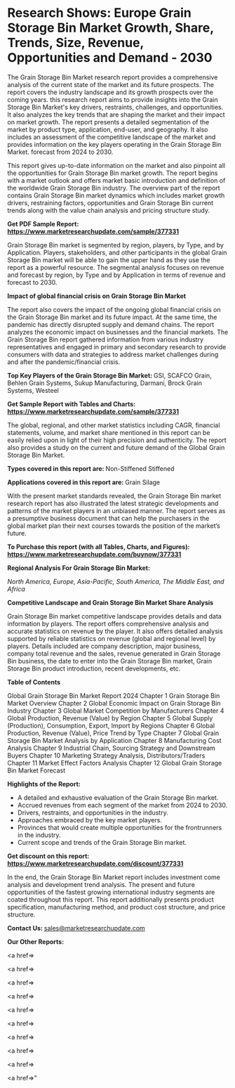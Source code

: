 # Research Shows: Europe Grain Storage Bin Market Growth, Share, Trends, Size, Revenue, Opportunities and Demand - 2030

The Grain Storage Bin Market research report provides a comprehensive analysis of the current state of the market and its future prospects. The report covers the industry landscape and its growth prospects over the coming years. this research report aims to provide insights into the Grain Storage Bin Market's key drivers, restraints, challenges, and opportunities. It also analyzes the key trends that are shaping the market and their impact on market growth. The report presents a detailed segmentation of the market by product type, application, end-user, and geography. It also includes an assessment of the competitive landscape of the market and provides information on the key players operating in the Grain Storage Bin Market. forecast from 2024 to 2030.

This report gives up-to-date information on the market and also pinpoint all the opportunities for Grain Storage Bin market growth. The report begins with a market outlook and offers market basic introduction and definition of the worldwide Grain Storage Bin industry. The overview part of the report contains Grain Storage Bin market dynamics which includes market growth drivers, restraining factors, opportunities and Grain Storage Bin current trends along with the value chain analysis and pricing structure study.

<strong><b>Get PDF Sample Report: <a href=https://www.marketresearchupdate.com/sample/377331>https://www.marketresearchupdate.com/sample/377331</a></b></strong>

Grain Storage Bin market is segmented by region, players, by Type, and by Application. Players, stakeholders, and other participants in the global Grain Storage Bin market will be able to gain the upper hand as they use the report as a powerful resource. The segmental analysis focuses on revenue and forecast by region, by Type and by Application in terms of revenue and forecast to 2030.

<strong><b>Impact of global financial crisis on Grain Storage Bin Market</b></strong>

The report also covers the impact of the ongoing global financial crisis on the Grain Storage Bin market and its future impact. At the same time, the pandemic has directly disrupted supply and demand chains. The report analyzes the economic impact on businesses and the financial markets. The Grain Storage Bin report gathered information from various industry representatives and engaged in primary and secondary research to provide consumers with data and strategies to address market challenges during and after the pandemic/financial crisis.

<strong><b>Top Key Players of the Grain Storage Bin Market:
</b></strong>GSI, SCAFCO Grain, Behlen Grain Systems, Sukup Manufacturing, Darmani, Brock Grain Systems, Westeel<strong><b>
</b></strong>

<strong><b>Get Sample Report with Tables and Charts: <a href=https://www.marketresearchupdate.com/sample/377331>https://www.marketresearchupdate.com/sample/377331</a></b></strong>

The global, regional, and other market statistics including CAGR, financial statements, volume, and market share mentioned in this report can be easily relied upon in light of their high precision and authenticity. The report also provides a study on the current and future demand of the Global Grain Storage Bin Market.

<strong><b>Types covered in this report are:
</b></strong>Non-Stiffened
Stiffened<strong><b>
</b></strong>

<strong><b>Applications covered in this report are:
</b></strong>Grain
Silage<strong><b>
</b></strong>

With the present market standards revealed, the Grain Storage Bin market research report has also illustrated the latest strategic developments and patterns of the market players in an unbiased manner. The report serves as a presumptive business document that can help the purchasers in the global market plan their next courses towards the position of the market’s future.

<strong><b>To Purchase this report (with all Tables, Charts, and Figures): <a href=https://www.marketresearchupdate.com/buynow/377331>https://www.marketresearchupdate.com/buynow/377331</a></b></strong>

<strong><b>Regional Analysis For Grain Storage Bin Market:</b></strong>

<em><i>North America, Europe, Asia-Pacific, South America, The Middle East, and Africa</i></em>

<strong><b>Competitive Landscape and Grain Storage Bin Market Share Analysis</b></strong>

Grain Storage Bin market competitive landscape provides details and data information by players. The report offers comprehensive analysis and accurate statistics on revenue by the player. It also offers detailed analysis supported by reliable statistics on revenue (global and regional level) by players. Details included are company description, major business, company total revenue and the sales, revenue generated in Grain Storage Bin business, the date to enter into the Grain Storage Bin market, Grain Storage Bin product introduction, recent developments, etc.

<strong><b>Table of Contents</b></strong>

Global Grain Storage Bin Market Report 2024
Chapter 1 Grain Storage Bin Market Overview
Chapter 2 Global Economic Impact on Grain Storage Bin Industry
Chapter 3 Global Market Competition by Manufacturers
Chapter 4 Global Production, Revenue (Value) by Region
Chapter 5 Global Supply (Production), Consumption, Export, Import by Regions
Chapter 6 Global Production, Revenue (Value), Price Trend by Type
Chapter 7 Global Grain Storage Bin Market Analysis by Application
Chapter 8 Manufacturing Cost Analysis
Chapter 9 Industrial Chain, Sourcing Strategy and Downstream Buyers
Chapter 10 Marketing Strategy Analysis, Distributors/Traders
Chapter 11 Market Effect Factors Analysis
Chapter 12 Global Grain Storage Bin Market Forecast

<strong><b>Highlights of the Report:</b></strong>

- A detailed and exhaustive evaluation of the Grain Storage Bin market.
- Accrued revenues from each segment of the market from 2024 to 2030.
- Drivers, restraints, and opportunities in the industry.
- Approaches embraced by the key market players.
- Provinces that would create multiple opportunities for the frontrunners in the industry.
- Current scope and trends of the Grain Storage Bin market.

<strong><b>Get discount on this report: <a href=https://www.marketresearchupdate.com/discount/377331>https://www.marketresearchupdate.com/discount/377331</a></b></strong>

In the end, the Grain Storage Bin Market report includes investment come analysis and development trend analysis. The present and future opportunities of the fastest growing international industry segments are coated throughout this report. This report additionally presents product specification, manufacturing method, and product cost structure, and price structure.

<strong><b>Contact Us:
</b></strong>sales@marketresearchupdate.com

<strong>Our Other Reports:</strong>

<a href=></a>

<a href=></a>

<a href=></a>

<a href=></a>

<a href=></a>

<a href=></a>

<a href=></a>

<a href=></a>

<a href=></a>

<a href=></a>"
